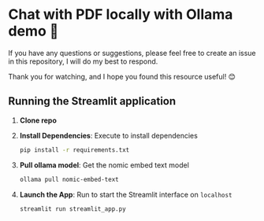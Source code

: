# Chat with PDF locally with Ollama demo 🚀

If you have any questions or suggestions, please feel free to create an issue in this repository, I will do my best to respond.

Thank you for watching, and I hope you found this resource useful! 😊

## Running the Streamlit application

1. **Clone repo**

2. **Install Dependencies**: Execute to install dependencies
  
      ```bash
      pip install -r requirements.txt
      ```

4. **Pull ollama model**: Get the nomic embed text model
      ```bash
      ollama pull nomic-embed-text
      ```

3. **Launch the App**: Run to start the Streamlit interface on `localhost`

      ```bash
      streamlit run streamlit_app.py
      ``` 
